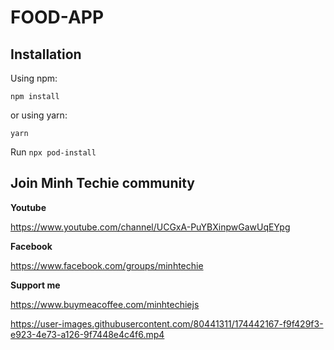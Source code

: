 # FOOD-APP

## Installation

Using npm:

```shell
npm install
```

or using yarn:

```shell
yarn
```

Run `npx pod-install`

## Join Minh Techie community

**Youtube**

https://www.youtube.com/channel/UCGxA-PuYBXinpwGawUqEYpg

**Facebook**

https://www.facebook.com/groups/minhtechie

**Support me**

https://www.buymeacoffee.com/minhtechiejs 





https://user-images.githubusercontent.com/80441311/174442167-f9f429f3-e923-4e73-a126-9f7448e4c4f6.mp4


